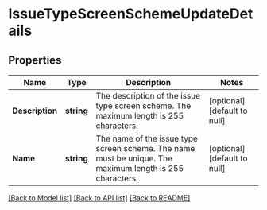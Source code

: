 # IssueTypeScreenSchemeUpdateDetails

## Properties
Name | Type | Description | Notes
------------ | ------------- | ------------- | -------------
**Description** | **string** | The description of the issue type screen scheme. The maximum length is 255 characters. | [optional] [default to null]
**Name** | **string** | The name of the issue type screen scheme. The name must be unique. The maximum length is 255 characters. | [optional] [default to null]

[[Back to Model list]](../README.md#documentation-for-models) [[Back to API list]](../README.md#documentation-for-api-endpoints) [[Back to README]](../README.md)

